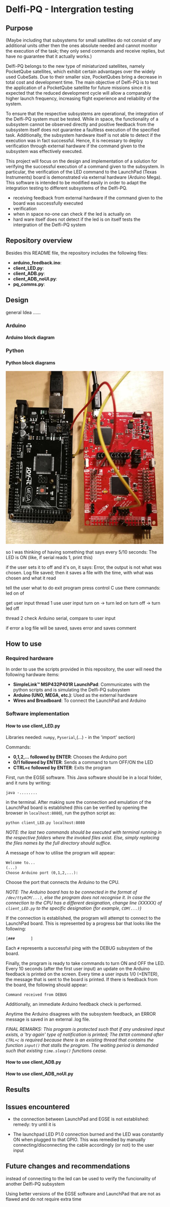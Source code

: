 # Delfi-PQ - Intergration testing

## Purpose
(Maybe including that subsystems for small satellites do not consist of any additional units other then the ones absolute needed and cannot monitor the execution of the task; they only send commands and receive replies, but have no guarantee that it actually works.)

Delfi-PQ belongs to the new type of miniaturized satellites, namely PocketQube satellites, which exhibit certain advantages over the widely used CubeSats. Due to their smaller size, PocketQubes bring a decrease in total cost and development time. The main objective of Delfi-PQ is to test the application of a PocketQube satellite for future missions since it is expected that the reduced development cycle will allow a comparably higher launch frequency, increasing flight experience and reliability of the system.

To ensure that the respective subsystems are operational, the integration of the Delfi-PQ system must be tested. While in space, the functionality of a subsystem cannot be observed directly and positive feedback from the subsystem itself does not guarantee a faultless execution of the specified task. Additionally, the subsystem hardware itself is not able to detect if the execution was in fact successful. Hence, it is necessary to deploy verification through external hardware if the command given to the subsystem was effectively executed.

This project will focus on the design and implementation of a solution for verifying the successful execution of a command given to the subsystem. In particular, the verification of the LED command to the LaunchPad (Texas Instruments) board is demonstrated via external hardware (Arduino Mega). This software is intended to be modified easily in order to adapt the integration testing to different subsystems of the Delfi-PQ.


- receiving feedback from external hardware if the command given to the board was successfully executed
- verification
- when in space no-one can check if the led is actually on
- hard ware itself does not detect if the led is on itself
tests the intergration of the Delfi-PQ system

## Repository overview
Besides this README file, the repository includes the following files:
- **arduino_feedback.ino**:
- **client_LED.py**:
- **client_ADB.py**:
- **client_ADB_noUI.py**:
- **pq_comms.py**:


## Design

general Idea ......

### Arduino 

#### Arduino block diagram

### Python

#### Python block diagrams


<img src="images/setup_LED.jpg" width="500">

so I was thinking of having something that says every 5/10 seconds: The LED is ON (like, if serial reads 1, print this)

if the user sets it to off and it's on, it says: Error, the output is not what was chosen. Log file saved; then it saves a file with the time, with what was chosen and what it read


tell the user what to do
exit program press control C
use there commands: led on of

get user input
thread 1
use user input
turn on -> turn led on
turn off -> turn led off


thread 2
check Arduino serial,
compare to user input


if error
a log file will be saved, saves error
and saves comment



## How to use

### Required hardware

In order to use the scripts provided in this repository, the user will need the following hardware items: 
- **SimpleLink™ MSP432P401R LaunchPad**: Communicates with the python scripts and is simulating the Delfi-PQ subsystem
- **Arduino (UNO, MEGA, etc.)**: Used as the external hardware 
- **Wires and Breadboard**: To connect the LaunchPad and Arduino

### Software implementation

#### How to use client_LED.py

Libraries needed: ```numpy```, ```Pyserial```,(...) - in the 'import' section)

Commands: 

- **0,1,2,... followed by ENTER**: Chooses the Arduino port
- **0/1 followed by ENTER**: Sends a command to turn OFF/ON the LED
- **CTRL+c followed by ENTER**: Exits the program

First, run the EGSE software. This Java software should be in a local folder, and it runs by writing:
```
java -........ 
```
in the terminal. After making sure the connection and emulation of the LaunchPad board is established (this can be verified by opening the browser in ```localhost:8080```), run the python script as:
```
python client_LED.py localhost:8080
```
*NOTE: the last two commands should be executed with terminal running in the respective folders where the invoked files exist. Else, simply replacing the files names by the full directory should suffice.*

A message of how to utilise the program will appear:

```
Welcome to...
(...)
Choose Arduino port (0,1,2,...): 
```

Choose the port that connects the Arduino to the CPU.

*NOTE: The Arduino board has to be connected in the format of ```/dev/ttyACM(...)```, else the program does not recognise it. In case the connection to the CPU has a different designation, change line (XXXXX) of ```client_LED.py``` to the specific designation (for example, ```COM(...)```)*

If the connection is established, the program will attempt to connect to the LaunchPad board. This is represented by a progress bar that looks like the following:
```
[###       ]
```
Each ```#``` represents a successful ping with the DEBUG subsystem of the board. 

Finally, the program is ready to take commands to turn ON and OFF the LED. Every 10 seconds (after the first user input) an update on the Arduino feedback is printed on the screen. Every time a user inputs 1/0 (+ENTER), the message that is sent to the board is printed. If there is feedback from the board, the following should appear:
```
Command received from DEBUG
```
Additionally, an immediate Arduino feedback check is performed.

Anytime the Arduino disagrees with the subsystem feedback, an ERROR message is saved in an external .log file.

*FINAL REMARKS: This program is protected such that if any undesired input exists, a 'try again' type of notification is printed; The ```ENTER``` command after ```CTRL+c``` is required because there is an existing thread that contains the function ```input()``` that stalls the program. The waiting period is demanded such that existing ```time.sleep()``` functions cease.*

#### How to use client_ADB.py

#### How to use client_ADB_noUI.py

## Results

## Issues encountered

- the connection between LaunchPad and EGSE is not established: remedy: try until it is

- The launchpad LED P1.0 connection burned and the LED was constantly ON when plugged to that GPIO. This was remedied by manually connecting/disconnecting the cable accordingly (or not) to the user input


## Future changes and recommendations
instead of connecting to the led can be used to verify the funcionality of another Delfi-PQ subsystem

Using better versions of the EGSE software and LaunchPad that are not as flawed and do not require extra time

